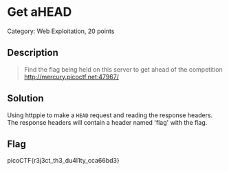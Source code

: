 # Get aHEAD

Category: Web Exploitation, 20 points

## Description

> Find the flag being held on this server to get ahead of the competition http://mercury.picoctf.net:47967/

## Solution

Using httppie to make a `HEAD` request and reading the response headers. The
response headers will contain a header named 'flag' with the flag.


## Flag
picoCTF{r3j3ct_th3_du4l1ty_cca66bd3}
